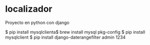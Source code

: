 # localizador
Proyecto en python con django

$ pip install mysqlclienta$ brew install mysql pkg-config
$ pip install mysqlclient
$ pip install django-daterangefilter
admin
1234
